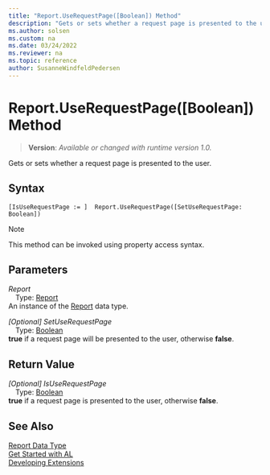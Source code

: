 ```yaml
---
title: "Report.UseRequestPage([Boolean]) Method"
description: "Gets or sets whether a request page is presented to the user."
ms.author: solsen
ms.custom: na
ms.date: 03/24/2022
ms.reviewer: na
ms.topic: reference
author: SusanneWindfeldPedersen
---
```

[//]: # (START>DO_NOT_EDIT)
[//]: # (IMPORTANT:Do not edit any of the content between here and the END>DO_NOT_EDIT.)
[//]: # (Any modifications should be made in the .xml files in the ModernDev repo.)
# Report.UseRequestPage([Boolean]) Method
> **Version**: _Available or changed with runtime version 1.0._

Gets or sets whether a request page is presented to the user.


## Syntax
```AL
[IsUseRequestPage := ]  Report.UseRequestPage([SetUseRequestPage: Boolean])
```
> [!NOTE]
> This method can be invoked using property access syntax.
## Parameters
*Report*  
&emsp;Type: [Report](report-data-type.md)  
An instance of the [Report](report-data-type.md) data type.  

*[Optional] SetUseRequestPage*  
&emsp;Type: [Boolean](../boolean/boolean-data-type.md)  
**true** if a request page will be presented to the user, otherwise **false**.  


## Return Value
*[Optional] IsUseRequestPage*  
&emsp;Type: [Boolean](../boolean/boolean-data-type.md)  
**true** if a request page is presented to the user, otherwise **false**.


[//]: # (IMPORTANT: END>DO_NOT_EDIT)
## See Also
[Report Data Type](report-data-type.md)  
[Get Started with AL](../../devenv-get-started.md)  
[Developing Extensions](../../devenv-dev-overview.md)